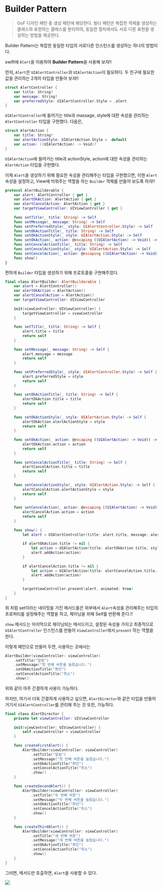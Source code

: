 # Builder Pattern
> GoF 디자인 패턴 중 생성 패턴에 해당한다.
> 빌더 패턴은 복잡한 객체를 생성하는 클래스와 표현하는 클래스를 분리하여, 동일한 절차에서도 서로 다른 표현을 생성하는 방법을 제공한다.

Builder Pattern는 복잡한 동일한 타입의 서로다른 인스턴스를 생성하는 하나의 방법이다.

swift에 `Alert`을 이용하여 **Builder Pattern**을 사용해 보쟈!!

먼저, `Alert`은 `UIAlertController`과 `UIAlertAction`이 필요하다. 두 친구에 필요한 값을 관리하는 2개의 타입을 만들어 보쟈!!

```swift
struct AlertController {
    var title: String?
    var message: String?
    var preferredStyle: UIAlertController.Style = .alert
}
```
`UIAlertController`에 들어가는 title과 massage, style에 대한 속성을 관리하는 `AlertController` 타입을 구현했다. 다음은,

```swift
struct AlertAction {
    var title: String?
    var alertActionStyle: UIAlertAction.Style = .default
    var action: ((UIAlertAction) -> Void)?
}
```
`UIAlertAction`에 들어가는 title과 actionStyle, action에 대한 속성을 관리하는 `AlertAction` 타입을 구현했다.

이제 `Alert`을 생성하기 위해 필요한 속성을 관리해주는 타입을 구현했으면, 이젠 `Alert` 속성을 설정하고, View에 띄워주는 역할을 하는 `Builder` 객체를 만들어 보도록 하쟈!!

```swift
protocol AlertBuilderable {
    var alert: AlertController { get }
    var alertOkAction: AlertAction { get }
    var alertCancelAction: AlertAction { get }
    var targetViewController: UIViewController { get }
    
    func setTitle(_ title: String) -> Self
    func setMessage(_ message: String) -> Self
    func setPreferredStyle(_ style: UIAlertController.Style) -> Self
    func setOkActionTitle(_ title: String) -> Self
    func setOkActionStyle(_ style: UIAlertAction.Style) -> Self
    func setOkAction(_ action: @escaping ((UIAlertAction) -> Void)) -> Self
    func setCencelActionTitle(_ title: String) -> Self
    func setCencelActionStyle(_ style: UIAlertAction.Style) -> Self
    func setCencelAction(_ action: @escaping ((UIAlertAction) -> Void)) -> Self
    func show()
}
```
편하게 `Builder` 타입을 생성하기 위해 프로토콜을 구현해주었다.

```swift
final class AlertBuilder: AlertBuilderable {
    var alert = AlertController()
    var alertOkAction = AlertAction()
    var alertCancelAction = AlertAction()
    var targetViewController: UIViewController
    
    init(viewController: UIViewController) {
        targetViewController = viewController
    }
    
    func setTitle(_ title: String) -> Self {
        alert.title = title
        return self
    }
    
    func setMessage(_ message: String) -> Self {
        alert.message = message
        return self
    }
    
    func setPreferredStyle(_ style: UIAlertController.Style) -> Self {
        alert.preferredStyle = style
        return self
    }
    
    func setOkActionTitle(_ title: String) -> Self {
        alertOkAction.title = title
        return self
    }
    
    func setOkActionStyle(_ style: UIAlertAction.Style) -> Self {
        alertOkAction.alertActionStyle = style
        return self
    }
    
    func setOkAction(_ action: @escaping ((UIAlertAction) -> Void)) -> Self {
        alertOkAction.action = action
        return self
    }
    
    func setCencelActionTitle(_ title: String) -> Self {
        alertCancelAction.title = title
        return self
    }
    
    func setCencelActionStyle(_ style: UIAlertAction.Style) -> Self {
        alertCancelAction.alertActionStyle = style
        return self
    }
    
    func setCencelAction(_ action: @escaping ((UIAlertAction) -> Void)) -> Self {
        alertCancelAction.action = action
        return self
    }
    
    func show() {
        let alert = UIAlertController(title: alert.title, message: alert.message, preferredStyle: alert.preferredStyle)
        
        if alertOkAction.title != nil {
            let action = UIAlertAction(title: alertOkAction.title, style: alertOkAction.alertActionStyle, handler: alertOkAction.action)
            alert.addAction(action)
        }
        
        if alertCancelAction.title != nil {
            let action = UIAlertAction(title: alertCancelAction.title, style: alertCancelAction.alertActionStyle, handler: alertCancelAction.action)
            alert.addAction(action)
        }
        
        targetViewController.present(alert, animated: true)
    }
}
```
위 처럼 set이라는 네이밍을 가진 메서드들은 외부에서 `Alert`속성을 관리해주는 타입의 프로퍼티를 설정해주는 역할을 하고, 체이닝을 위해 Self를 반환해 준다.!!

`show` 메서드는 마지막으로 체이닝되는 메서드이고, 설정된 속성을 가지고 최종적으로 `UIAlertController` 인스턴스를 만들어 `ViewController`에서 `present` 하는 역할을 한다.

이렇게 패턴으로 만들어 두면, 사용하는 곳에서는 

```swift
AlertBuilder(viewController: viewController)
    .setTitle("알림")
    .setMessage("첫 번째 버튼을 눌렀습니다.")
    .setOkActionTitle("확인")
    .setCencelActionTitle("취소")
    .show()
```
위와 같이 아주 간결하게 사용이 가능하다.

하지만, 여기서 더욱 간결하게 사용하고 싶으면, `AlertDirector`와 같은 타입을 만들어 거기서 `UIAlertController`를 관리해 주는 것 또한, 가능하다.

```swift
final class AlertDirector {
    private let viewController: UIViewController
    
    init(viewController: UIViewController) {
        self.viewController = viewController
    }
    
    func createFirstAlert() {
        AlertBuilder(viewController: viewController)
            .setTitle("알림")
            .setMessage("첫 번째 버튼을 눌렀습니다.")
            .setOkActionTitle("확인")
            .setCencelActionTitle("취소")
            .show()
    }
    
    func createSecondAlert() {
        AlertBuilder(viewController: viewController)
            .setTitle("두 번째 버튼")
            .setMessage("두 번째 버튼을 눌렀습니다.")
            .setOkActionTitle("확인")
            .setCencelActionTitle("취소")
            .show()
    }
    
    func createThirdAlert() {
        AlertBuilder(viewController: viewController)
            .setTitle("세 번째 버튼")
            .setMessage("세 번째 버튼을 눌렀습니다.")
            .setOkActionTitle("확인")
            .setCencelActionTitle("취소")
            .show()
    }
}
```
그러면, 메서드만 호출하면, `Alert`을 사용할 수 있다.

![](https://i.imgur.com/2rwtO1F.gif)




